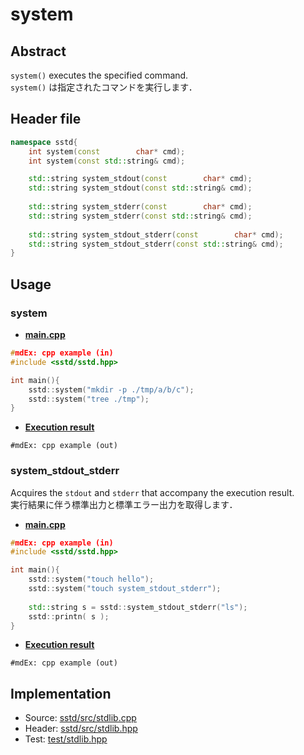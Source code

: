 # system
## Abstract
`system()` executes the specified command.  
`system()` は指定されたコマンドを実行します．

## Header file
```cpp
namespace sstd{
    int system(const        char* cmd);
    int system(const std::string& cmd);

    std::string system_stdout(const        char* cmd);
    std::string system_stdout(const std::string& cmd);
    
    std::string system_stderr(const        char* cmd);
    std::string system_stderr(const std::string& cmd);
    
    std::string system_stdout_stderr(const        char* cmd);
    std::string system_stdout_stderr(const std::string& cmd);
}
```

## Usage
### system
- <u>**main.cpp**</u>
```cpp
#mdEx: cpp example (in)
#include <sstd/sstd.hpp>

int main(){
    sstd::system("mkdir -p ./tmp/a/b/c");
    sstd::system("tree ./tmp");
}
```
- <u>**Execution result**</u>
```
#mdEx: cpp example (out)
```

### system_stdout_stderr
Acquires the `stdout` and `stderr` that accompany the execution result.  
実行結果に伴う標準出力と標準エラー出力を取得します．

- <u>**main.cpp**</u>
```cpp
#mdEx: cpp example (in)
#include <sstd/sstd.hpp>

int main(){
    sstd::system("touch hello");
    sstd::system("touch system_stdout_stderr");
    
    std::string s = sstd::system_stdout_stderr("ls");
    sstd::printn( s );
}
```
- <u>**Execution result**</u>
```
#mdEx: cpp example (out)
```

## Implementation
- Source: [sstd/src/stdlib.cpp](https://github.com/admiswalker/SubStandardLibrary-SSTD-/blob/master/sstd/src/stdlib.cpp)
- Header: [sstd/src/stdlib.hpp](https://github.com/admiswalker/SubStandardLibrary-SSTD-/blob/master/sstd/src/stdlib.hpp)
- Test: [test/stdlib.hpp](https://github.com/admiswalker/SubStandardLibrary-SSTD-/blob/master/test/stdlib.hpp)
